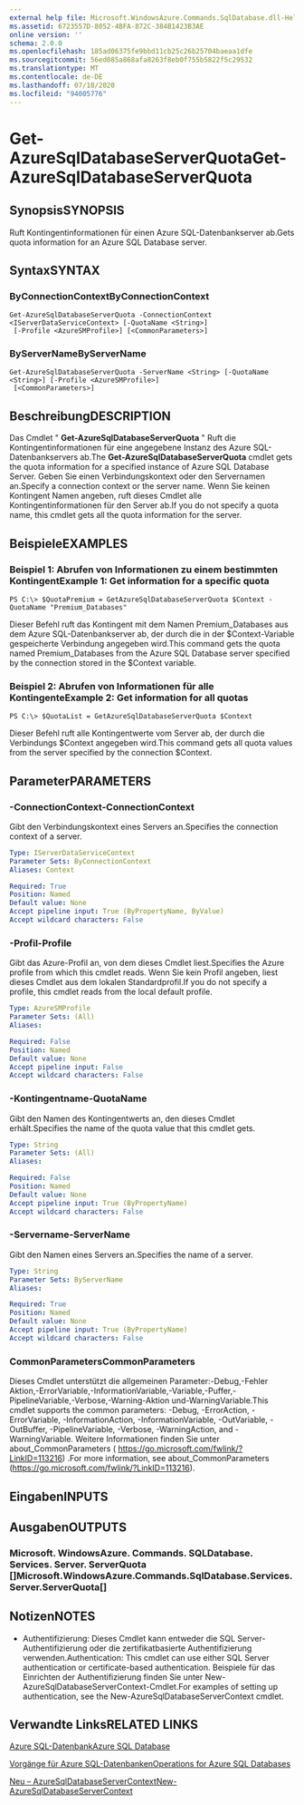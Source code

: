 ```yaml
---
external help file: Microsoft.WindowsAzure.Commands.SqlDatabase.dll-Help.xml
ms.assetid: 6723557D-8052-4BFA-872C-384B1423B3AE
online version: ''
schema: 2.0.0
ms.openlocfilehash: 185ad06375fe9bbd11cb25c26b25704baeaa1dfe
ms.sourcegitcommit: 56ed085a868afa8263f8eb0f755b5822f5c29532
ms.translationtype: MT
ms.contentlocale: de-DE
ms.lasthandoff: 07/18/2020
ms.locfileid: "94005776"
---
```

# <span data-ttu-id="5fceb-101">Get-AzureSqlDatabaseServerQuota</span><span class="sxs-lookup"><span data-stu-id="5fceb-101">Get-AzureSqlDatabaseServerQuota</span></span>

## <span data-ttu-id="5fceb-102">Synopsis</span><span class="sxs-lookup"><span data-stu-id="5fceb-102">SYNOPSIS</span></span>
<span data-ttu-id="5fceb-103">Ruft Kontingentinformationen für einen Azure SQL-Datenbankserver ab.</span><span class="sxs-lookup"><span data-stu-id="5fceb-103">Gets quota information for an Azure SQL Database server.</span></span>

## <span data-ttu-id="5fceb-104">Syntax</span><span class="sxs-lookup"><span data-stu-id="5fceb-104">SYNTAX</span></span>

### <span data-ttu-id="5fceb-105">ByConnectionContext</span><span class="sxs-lookup"><span data-stu-id="5fceb-105">ByConnectionContext</span></span>
```
Get-AzureSqlDatabaseServerQuota -ConnectionContext <IServerDataServiceContext> [-QuotaName <String>]
 [-Profile <AzureSMProfile>] [<CommonParameters>]
```

### <span data-ttu-id="5fceb-106">ByServerName</span><span class="sxs-lookup"><span data-stu-id="5fceb-106">ByServerName</span></span>
```
Get-AzureSqlDatabaseServerQuota -ServerName <String> [-QuotaName <String>] [-Profile <AzureSMProfile>]
 [<CommonParameters>]
```

## <span data-ttu-id="5fceb-107">Beschreibung</span><span class="sxs-lookup"><span data-stu-id="5fceb-107">DESCRIPTION</span></span>
<span data-ttu-id="5fceb-108">Das Cmdlet " **Get-AzureSqlDatabaseServerQuota** " Ruft die Kontingentinformationen für eine angegebene Instanz des Azure SQL-Datenbankservers ab.</span><span class="sxs-lookup"><span data-stu-id="5fceb-108">The **Get-AzureSqlDatabaseServerQuota** cmdlet gets the quota information for a specified instance of Azure SQL Database Server.</span></span>
<span data-ttu-id="5fceb-109">Geben Sie einen Verbindungskontext oder den Servernamen an.</span><span class="sxs-lookup"><span data-stu-id="5fceb-109">Specify a connection context or the server name.</span></span>
<span data-ttu-id="5fceb-110">Wenn Sie keinen Kontingent Namen angeben, ruft dieses Cmdlet alle Kontingentinformationen für den Server ab.</span><span class="sxs-lookup"><span data-stu-id="5fceb-110">If you do not specify a quota name, this cmdlet gets all the quota information for the server.</span></span>

## <span data-ttu-id="5fceb-111">Beispiele</span><span class="sxs-lookup"><span data-stu-id="5fceb-111">EXAMPLES</span></span>

### <span data-ttu-id="5fceb-112">Beispiel 1: Abrufen von Informationen zu einem bestimmten Kontingent</span><span class="sxs-lookup"><span data-stu-id="5fceb-112">Example 1: Get information for a specific quota</span></span>
```
PS C:\> $QuotaPremium = GetAzureSqlDatabaseServerQuota $Context -QuotaName "Premium_Databases"
```

<span data-ttu-id="5fceb-113">Dieser Befehl ruft das Kontingent mit dem Namen Premium_Databases aus dem Azure SQL-Datenbankserver ab, der durch die in der $Context-Variable gespeicherte Verbindung angegeben wird.</span><span class="sxs-lookup"><span data-stu-id="5fceb-113">This command gets the quota named Premium_Databases from the Azure SQL Database server specified by the connection stored in the $Context variable.</span></span>

### <span data-ttu-id="5fceb-114">Beispiel 2: Abrufen von Informationen für alle Kontingente</span><span class="sxs-lookup"><span data-stu-id="5fceb-114">Example 2: Get information for all quotas</span></span>
```
PS C:\> $QuotaList = GetAzureSqlDatabaseServerQuota $Context
```

<span data-ttu-id="5fceb-115">Dieser Befehl ruft alle Kontingentwerte vom Server ab, der durch die Verbindungs $Context angegeben wird.</span><span class="sxs-lookup"><span data-stu-id="5fceb-115">This command gets all quota values from the server specified by the connection $Context.</span></span>

## <span data-ttu-id="5fceb-116">Parameter</span><span class="sxs-lookup"><span data-stu-id="5fceb-116">PARAMETERS</span></span>

### <span data-ttu-id="5fceb-117">-ConnectionContext</span><span class="sxs-lookup"><span data-stu-id="5fceb-117">-ConnectionContext</span></span>
<span data-ttu-id="5fceb-118">Gibt den Verbindungskontext eines Servers an.</span><span class="sxs-lookup"><span data-stu-id="5fceb-118">Specifies the connection context of a server.</span></span>

```yaml
Type: IServerDataServiceContext
Parameter Sets: ByConnectionContext
Aliases: Context

Required: True
Position: Named
Default value: None
Accept pipeline input: True (ByPropertyName, ByValue)
Accept wildcard characters: False
```

### <span data-ttu-id="5fceb-119">-Profil</span><span class="sxs-lookup"><span data-stu-id="5fceb-119">-Profile</span></span>
<span data-ttu-id="5fceb-120">Gibt das Azure-Profil an, von dem dieses Cmdlet liest.</span><span class="sxs-lookup"><span data-stu-id="5fceb-120">Specifies the Azure profile from which this cmdlet reads.</span></span>
<span data-ttu-id="5fceb-121">Wenn Sie kein Profil angeben, liest dieses Cmdlet aus dem lokalen Standardprofil.</span><span class="sxs-lookup"><span data-stu-id="5fceb-121">If you do not specify a profile, this cmdlet reads from the local default profile.</span></span>

```yaml
Type: AzureSMProfile
Parameter Sets: (All)
Aliases: 

Required: False
Position: Named
Default value: None
Accept pipeline input: False
Accept wildcard characters: False
```

### <span data-ttu-id="5fceb-122">-Kontingentname</span><span class="sxs-lookup"><span data-stu-id="5fceb-122">-QuotaName</span></span>
<span data-ttu-id="5fceb-123">Gibt den Namen des Kontingentwerts an, den dieses Cmdlet erhält.</span><span class="sxs-lookup"><span data-stu-id="5fceb-123">Specifies the name of the quota value that this cmdlet gets.</span></span>

```yaml
Type: String
Parameter Sets: (All)
Aliases: 

Required: False
Position: Named
Default value: None
Accept pipeline input: True (ByPropertyName)
Accept wildcard characters: False
```

### <span data-ttu-id="5fceb-124">-Servername</span><span class="sxs-lookup"><span data-stu-id="5fceb-124">-ServerName</span></span>
<span data-ttu-id="5fceb-125">Gibt den Namen eines Servers an.</span><span class="sxs-lookup"><span data-stu-id="5fceb-125">Specifies the name of a server.</span></span>

```yaml
Type: String
Parameter Sets: ByServerName
Aliases: 

Required: True
Position: Named
Default value: None
Accept pipeline input: True (ByPropertyName)
Accept wildcard characters: False
```

### <span data-ttu-id="5fceb-126">CommonParameters</span><span class="sxs-lookup"><span data-stu-id="5fceb-126">CommonParameters</span></span>
<span data-ttu-id="5fceb-127">Dieses Cmdlet unterstützt die allgemeinen Parameter:-Debug,-Fehler Aktion,-ErrorVariable,-InformationVariable,-Variable,-Puffer,-PipelineVariable,-Verbose,-Warning-Aktion und-WarningVariable.</span><span class="sxs-lookup"><span data-stu-id="5fceb-127">This cmdlet supports the common parameters: -Debug, -ErrorAction, -ErrorVariable, -InformationAction, -InformationVariable, -OutVariable, -OutBuffer, -PipelineVariable, -Verbose, -WarningAction, and -WarningVariable.</span></span> <span data-ttu-id="5fceb-128">Weitere Informationen finden Sie unter about_CommonParameters ( https://go.microsoft.com/fwlink/?LinkID=113216) .</span><span class="sxs-lookup"><span data-stu-id="5fceb-128">For more information, see about_CommonParameters (https://go.microsoft.com/fwlink/?LinkID=113216).</span></span>

## <span data-ttu-id="5fceb-129">Eingaben</span><span class="sxs-lookup"><span data-stu-id="5fceb-129">INPUTS</span></span>

## <span data-ttu-id="5fceb-130">Ausgaben</span><span class="sxs-lookup"><span data-stu-id="5fceb-130">OUTPUTS</span></span>

### <span data-ttu-id="5fceb-131">Microsoft. WindowsAzure. Commands. SQLDatabase. Services. Server. ServerQuota []</span><span class="sxs-lookup"><span data-stu-id="5fceb-131">Microsoft.WindowsAzure.Commands.SqlDatabase.Services.Server.ServerQuota[]</span></span>

## <span data-ttu-id="5fceb-132">Notizen</span><span class="sxs-lookup"><span data-stu-id="5fceb-132">NOTES</span></span>
* <span data-ttu-id="5fceb-133">Authentifizierung: Dieses Cmdlet kann entweder die SQL Server-Authentifizierung oder die zertifikatbasierte Authentifizierung verwenden.</span><span class="sxs-lookup"><span data-stu-id="5fceb-133">Authentication: This cmdlet can use either SQL Server authentication or certificate-based authentication.</span></span> <span data-ttu-id="5fceb-134">Beispiele für das Einrichten der Authentifizierung finden Sie unter New-AzureSqlDatabaseServerContext-Cmdlet.</span><span class="sxs-lookup"><span data-stu-id="5fceb-134">For examples of setting up authentication, see the New-AzureSqlDatabaseServerContext cmdlet.</span></span>

## <span data-ttu-id="5fceb-135">Verwandte Links</span><span class="sxs-lookup"><span data-stu-id="5fceb-135">RELATED LINKS</span></span>

[<span data-ttu-id="5fceb-136">Azure SQL-Datenbank</span><span class="sxs-lookup"><span data-stu-id="5fceb-136">Azure SQL Database</span></span>](https://azure.microsoft.com/en-us/services/sql-database/)

[<span data-ttu-id="5fceb-137">Vorgänge für Azure SQL-Datenbanken</span><span class="sxs-lookup"><span data-stu-id="5fceb-137">Operations for Azure SQL Databases</span></span>](https://msdn.microsoft.com/en-us/library/azure/dn505719.aspx)

[<span data-ttu-id="5fceb-138">Neu – AzureSqlDatabaseServerContext</span><span class="sxs-lookup"><span data-stu-id="5fceb-138">New-AzureSqlDatabaseServerContext</span></span>](./New-AzureSqlDatabaseServerContext.md)


